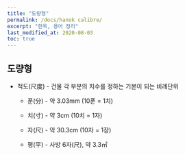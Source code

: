 ```yaml
---
title: "도량형"
permalink: /docs/hanok calibre/
excerpt: "한옥, 용어 정리"
last_modified_at: 2020-08-03
toc: true
---
```



## 도량형

- 척도(尺度) - 건물 각 부분의 치수를 정하는 기본이 되는 비례단위


	- 푼(分) - 약 3.03mm (10푼 = 1치)


    - 치(寸) - 약 3cm (10치 = 1자)


	- 자(尺) - 약 30.3cm (10자 = 1장)


    - 평(平) - 사방 6자(尺), 약 3.3㎡